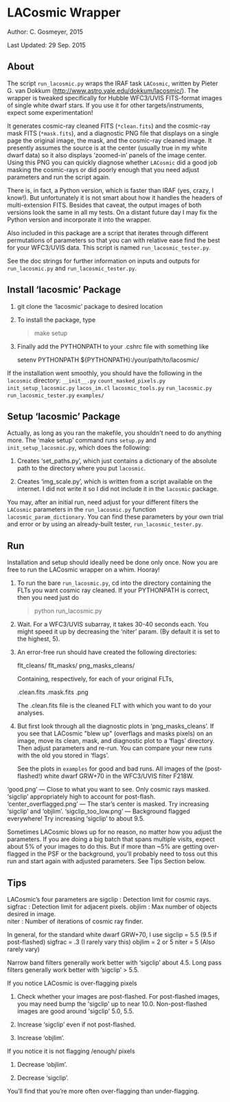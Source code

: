 LACosmic Wrapper
================

Author: C. Gosmeyer, 2015

Last Updated: 29 Sep. 2015


About
-----

The script `run_lacosmic.py` wraps the IRAF task `LACosmic`, written by Pieter G. van Dokkum (http://www.astro.yale.edu/dokkum/lacosmic/). The wrapper is tweaked specifically for Hubble WFC3/UVIS FITS-format images of single white dwarf stars. If you use it for other targets/instruments, expect some experimentation!

It generates cosmic-ray cleaned FITS (`*clean.fits`) and the cosmic-ray mask FITS  (`*mask.fits`), and a diagnostic PNG file that displays on a single page the original image, the mask, and the cosmic-ray cleaned image.  It presently assumes the source is at the center (usually true in my white dwarf data) so it also displays ‘zoomed-in’ panels of the image center.  Using this PNG you can quickly diagnose whether `LACosmic` did a good job masking the cosmic-rays or did poorly enough that you need adjust parameters and run the script again.

There is, in fact, a Python version, which is faster than IRAF (yes, crazy, I know!).  But unfortunately it is not smart about how it handles the headers of multi-extension FITS. Besides that caveat, the output images of both versions look the same in all my tests.  On a distant future day I may fix the Python version and incorporate it into the wrapper.

Also included in this package are a script that iterates through different permutations of parameters so that you can with relative ease find the best for your WFC3/UVIS data. This script is named `run_lacosmic_tester.py`.

See the doc strings for further information on inputs and outputs for `run_lacosmic.py` and `run_lacosmic_tester.py`.


Install ‘lacosmic’ Package
---------------------------

1. git clone the ‘lacosmic’ package to desired location

2. To install the package, type

    > make setup

3. Finally add the PYTHONPATH to your .cshrc file with something like

    setenv PYTHONPATH ${PYTHONPATH}:/your/path/to/lacosmic/

If the installation went smoothly, you should have the following in
the `lacosmic` directory: 
   `__init__.py`
   `count_masked_pixels.py`
   `init_setup_lacosmic.py`
   `lacos_im.cl`
   `lacosmic_tools.py`
   `run_lacosmic.py`
   `run_lacosmic_tester.py`
   `examples/`


Setup ‘lacosmic’ Package
--------------------------

Actually, as long as you ran the makefile, you shouldn't need to do anything more. The ‘make setup’ command runs `setup.py` and  `init_setup_lacosmic.py`, which does the following:

1. Creates ‘set_paths.py’, which just contains a dictionary of the absolute
   path to the directory where you put `lacosmic`. 

2. Creates ‘img_scale.py’, which is written from a script available on the
   internet. I did not write it so I did not include it in the `lacosmic`
   package.

You may, after an initial run, need adjust for your different filters the 
    ``LACosmic`` parameters in the `run_lacosmic.py` function 
    `lacosmic_param_dictionary`. You can find these parameters by your own 
    trial and error or by using an already-built tester, `run_lacosmic_tester.py`.


Run
---

Installation and setup should ideally need be done only once. Now you
are free to run the LACosmic wrapper on a whim. Hooray!

1. To run the bare `run_lacosmic.py`, cd into the directory containing the
   FLTs you want cosmic ray cleaned.  If your PYTHONPATH is correct, then
   you need just do

   > python run_lacosmic.py

2. Wait. For a WFC3/UVIS subarray, it takes 30-40 seconds each. You might speed it 
   up by decreasing the ‘niter’ param. (By default it is set to the highest, 5). 

3. An error-free run should have created the following directories:

   flt_cleans/
   flt_masks/
   png_masks_cleans/   

   Containing, respectively, for each of your original FLTs,

   <rootname>.clean.fits
   <rootname>.mask.fits
   <rootname>.png

   The .clean.fits file is the cleaned FLT with which you want to do your 
   analyses.


4. But first look through all the diagnostic plots in ‘png_masks_cleans’. 
   If you see that LACosmic "blew up" (overflags and masks pixels) on an 
   image, move its clean, mask, and diagnostic plot to a ‘flags’ 
   directory. Then adjust parameters and re-run. You can compare your new
   runs with the old you stored in ‘flags’.

   See the plots in `examples` for good and bad runs. All images of the 
   (post-flashed!) white dwarf GRW+70 in the WFC3/UVIS filter F218W. 

‘good.png’ — Close to what you want to see. Only cosmic rays masked. ‘sigclip’ 
    appropriately high to account for post-flash.
‘center_overflagged.png’ — The star’s center is masked. Try increasing ‘sigclip’
     and ‘objlim’.
‘sigclip_too_low.png’ — Background flagged everywhere! Try increasing ‘sigclip’
     to about 9.5.

   Sometimes LACosmic blows up for no reason, no matter how you adjust the 
   parameters. If you are doing a big batch that spans multiple visits, expect 
   about 5% of your images to do this.  But if more than ~5% are getting over-
   flagged in the PSF or the background, you’ll probably need to toss out this 
   run and start again with adjusted parameters. See Tips Section below.

Tips
-----

LACosmic’s four parameters are
    sigclip : Detection limit for cosmic rays.
    sigfrac : Detection limit for adjacent pixels.
    objlim : Max number of objects desired in image.      
    niter : Number of iterations of cosmic ray finder. 

In general, for the standard white dwarf GRW+70, I use
    sigclip = 5.5 (9.5 if post-flashed)
    sigfrac = .3 (I rarely vary this)
    objlim = 2 or 5 
    niter = 5  (Also rarely vary)

Narrow band filters generally work better with ‘sigclip’ about 4.5.
Long pass filters generally work better with ’sigclip’ > 5.5.

 
If you notice LACosmic is over-flagging pixels

1. Check whether your images are post-flashed. 
   For post-flashed images, you may need bump the 'sigclip' up to near
   10.0. Non-post-flashed images are good around 'sigclip' 5.0, 5.5. 

2. Increase ‘sigclip’ even if not post-flashed.

3. Increase ‘objlim’. 


If you notice it is not flagging /enough/ pixels

1. Decrease ‘objlim’.

2. Decrease ‘sigclip’.

You’ll find that you’re more often over-flagging than under-flagging.


